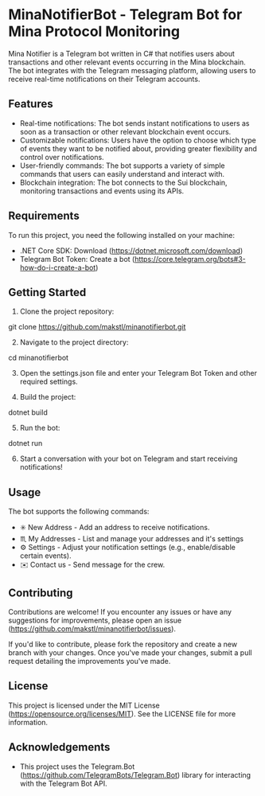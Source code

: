 # MinaNotifierBot - Telegram Bot for Mina Protocol Monitoring

Mina Notifier is a Telegram bot written in C# that notifies users about transactions and other relevant events occurring in the Mina blockchain. The bot integrates with the Telegram messaging platform, allowing users to receive real-time notifications on their Telegram accounts.

## Features

- Real-time notifications: The bot sends instant notifications to users as soon as a transaction or other relevant blockchain event occurs.
- Customizable notifications: Users have the option to choose which type of events they want to be notified about, providing greater flexibility and control over notifications.
- User-friendly commands: The bot supports a variety of simple commands that users can easily understand and interact with.
- Blockchain integration: The bot connects to the Sui blockchain, monitoring transactions and events using its APIs.

## Requirements

To run this project, you need the following installed on your machine:

- .NET Core SDK: Download (https://dotnet.microsoft.com/download)
- Telegram Bot Token: Create a bot (https://core.telegram.org/bots#3-how-do-i-create-a-bot)

## Getting Started

1. Clone the project repository:

git clone https://github.com/makstl/minanotifierbot.git


2. Navigate to the project directory:

cd minanotifierbot


3. Open the settings.json file and enter your Telegram Bot Token and other required settings.

4. Build the project:

dotnet build


5. Run the bot:

dotnet run


6. Start a conversation with your bot on Telegram and start receiving notifications!

## Usage

The bot supports the following commands:

- ✳️ New Address - Add an address to receive notifications.
- ♏ My Addresses - List and manage your addresses and it's settings
- ⚙️ Settings - Adjust your notification settings (e.g., enable/disable certain events).
- ✉️ Contact us - Send message for the crew.

## Contributing

Contributions are welcome! If you encounter any issues or have any suggestions for improvements, please open an issue (https://github.com/makstl/minanotifierbot/issues).

If you'd like to contribute, please fork the repository and create a new branch with your changes. Once you've made your changes, submit a pull request detailing the improvements you've made.

## License

This project is licensed under the MIT License (https://opensource.org/licenses/MIT). See the LICENSE file for more information.

## Acknowledgements

- This project uses the Telegram.Bot (https://github.com/TelegramBots/Telegram.Bot) library for interacting with the Telegram Bot API.
